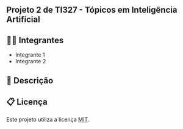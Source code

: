 ## Projeto 2 de TI327 - Tópicos em Inteligência Artificial

## 🧑‍🎓 Integrantes

* Integrante 1
* Integrante 2

## 📝 Descrição

## 📋 Licença

Este projeto utiliza a licença [MIT](https://opensource.org/license/mit).
